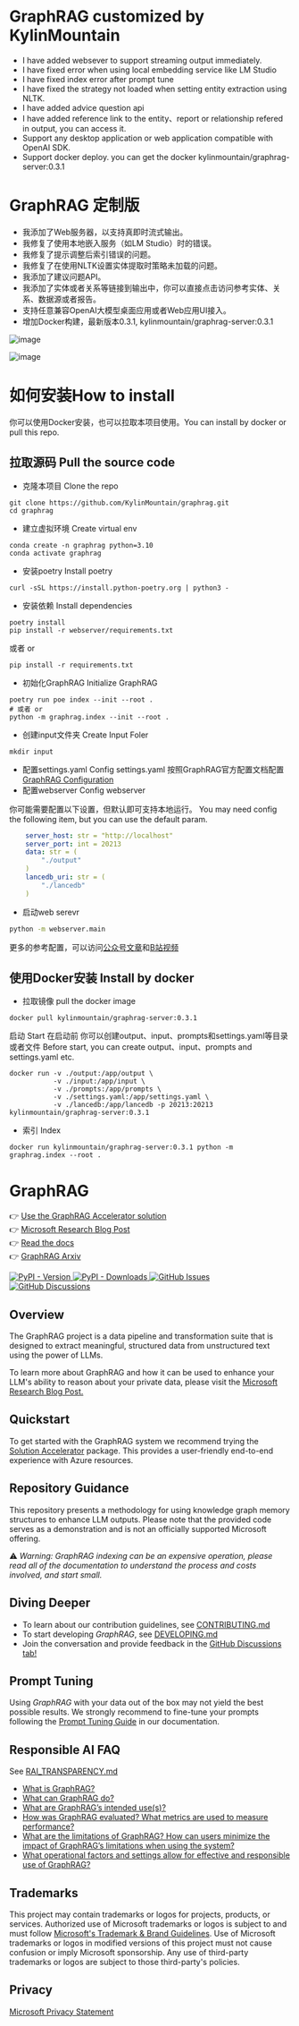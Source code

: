 # GraphRAG customized by KylinMountain
- I have added websever to support streaming output immediately.
- I have fixed error when using local embedding service like LM Studio
- I have fixed index error after prompt tune
- I have fixed the strategy not loaded when setting entity extraction using NLTK.
- I have added advice question api
- I have added reference link to the entity、report or relationship refered in output, you can access it.
- Support any desktop application or web application compatible with OpenAI SDK.
- Support docker deploy. you can get the docker kylinmountain/graphrag-server:0.3.1

# GraphRAG 定制版
- 我添加了Web服务器，以支持真即时流式输出。
- 我修复了使用本地嵌入服务（如LM Studio）时的错误。
- 我修复了提示调整后索引错误的问题。
- 我修复了在使用NLTK设置实体提取时策略未加载的问题。
- 我添加了建议问题API。
- 我添加了实体或者关系等链接到输出中，你可以直接点击访问参考实体、关系、数据源或者报告。
- 支持任意兼容OpenAI大模型桌面应用或者Web应用UI接入。
- 增加Docker构建，最新版本0.3.1, kylinmountain/graphrag-server:0.3.1

![image](https://github.com/user-attachments/assets/c251d434-4925-4012-88e7-f3b2ff40471f)


![image](https://github.com/user-attachments/assets/ab7a8d2e-aeec-4a0c-afb9-97086b9c7b2a)

# 如何安装How to install
你可以使用Docker安装，也可以拉取本项目使用。You can install by docker or pull this repo.
## 拉取源码 Pull the source code
- 克隆本项目 Clone the repo
```
git clone https://github.com/KylinMountain/graphrag.git
cd graphrag
```
- 建立虚拟环境 Create virtual env
```
conda create -n graphrag python=3.10
conda activate graphrag
```
- 安装poetry Install poetry
```
curl -sSL https://install.python-poetry.org | python3 -
```
- 安装依赖 Install dependencies
```
poetry install
pip install -r webserver/requirements.txt
```
或者 or
```
pip install -r requirements.txt
```
- 初始化GraphRAG Initialize GraphRAG
```
poetry run poe index --init --root .
# 或者 or 
python -m graphrag.index --init --root . 
```
- 创建input文件夹 Create Input Foler
```
mkdir input
```
- 配置settings.yaml Config settings.yaml
按照GraphRAG官方配置文档配置 [GraphRAG Configuration](https://microsoft.github.io/graphrag/posts/config/json_yaml/)
- 配置webserver Config webserver

你可能需要配置以下设置，但默认即可支持本地运行。 You may need config the following item, but you can use the default param.
```yaml
    server_host: str = "http://localhost"
    server_port: int = 20213
    data: str = (
        "./output"
    )
    lancedb_uri: str = (
        "./lancedb"
    )
```
- 启动web serevr
```bash
python -m webserver.main
```
更多的参考配置，可以访问[公众号文章](https://mp.weixin.qq.com/mp/appmsgalbum?__biz=MzI0OTAzNTEwMw==&action=getalbum&album_id=3429606151455670272&uin=&key=&devicetype=iMac+MacBookPro17%2C1+OSX+OSX+14.4+build(23E214)&version=13080710&lang=zh_CN&nettype=WIFI&ascene=0&fontScale=100)和[B站视频](https://www.bilibili.com/video/BV113v8e6EZn)

## 使用Docker安装 Install by docker
- 拉取镜像 pull the docker image
```
docker pull kylinmountain/graphrag-server:0.3.1
```
启动 Start
在启动前 你可以创建output、input、prompts和settings.yaml等目录或者文件
Before start, you can create output、input、prompts and settings.yaml etc.
```
docker run -v ./output:/app/output \
           -v ./input:/app/input \
           -v ./prompts:/app/prompts \
           -v ./settings.yaml:/app/settings.yaml \
           -v ./lancedb:/app/lancedb -p 20213:20213 kylinmountain/graphrag-server:0.3.1

```
- 索引 Index
```
docker run kylinmountain/graphrag-server:0.3.1 python -m graphrag.index --root .
```


# GraphRAG

👉 [Use the GraphRAG Accelerator solution](https://github.com/Azure-Samples/graphrag-accelerator) <br/>
👉 [Microsoft Research Blog Post](https://www.microsoft.com/en-us/research/blog/graphrag-unlocking-llm-discovery-on-narrative-private-data/)<br/>
👉 [Read the docs](https://microsoft.github.io/graphrag)<br/>
👉 [GraphRAG Arxiv](https://arxiv.org/pdf/2404.16130)

<div align="left">
  <a href="https://pypi.org/project/graphrag/">
    <img alt="PyPI - Version" src="https://img.shields.io/pypi/v/graphrag">
  </a>
  <a href="https://pypi.org/project/graphrag/">
    <img alt="PyPI - Downloads" src="https://img.shields.io/pypi/dm/graphrag">
  </a>
  <a href="https://github.com/microsoft/graphrag/issues">
    <img alt="GitHub Issues" src="https://img.shields.io/github/issues/microsoft/graphrag">
  </a>
  <a href="https://github.com/microsoft/graphrag/discussions">
    <img alt="GitHub Discussions" src="https://img.shields.io/github/discussions/microsoft/graphrag">
  </a>
</div>

## Overview

The GraphRAG project is a data pipeline and transformation suite that is designed to extract meaningful, structured data from unstructured text using the power of LLMs.

To learn more about GraphRAG and how it can be used to enhance your LLM's ability to reason about your private data, please visit the <a href="https://www.microsoft.com/en-us/research/blog/graphrag-unlocking-llm-discovery-on-narrative-private-data/" target="_blank">Microsoft Research Blog Post.</a>

## Quickstart

To get started with the GraphRAG system we recommend trying the [Solution Accelerator](https://github.com/Azure-Samples/graphrag-accelerator) package. This provides a user-friendly end-to-end experience with Azure resources.

## Repository Guidance

This repository presents a methodology for using knowledge graph memory structures to enhance LLM outputs. Please note that the provided code serves as a demonstration and is not an officially supported Microsoft offering.

⚠️ *Warning: GraphRAG indexing can be an expensive operation, please read all of the documentation to understand the process and costs involved, and start small.*

## Diving Deeper

- To learn about our contribution guidelines, see [CONTRIBUTING.md](./CONTRIBUTING.md)
- To start developing _GraphRAG_, see [DEVELOPING.md](./DEVELOPING.md)
- Join the conversation and provide feedback in the [GitHub Discussions tab!](https://github.com/microsoft/graphrag/discussions)

## Prompt Tuning

Using _GraphRAG_ with your data out of the box may not yield the best possible results.
We strongly recommend to fine-tune your prompts following the [Prompt Tuning Guide](https://microsoft.github.io/graphrag/posts/prompt_tuning/overview/) in our documentation.

## Responsible AI FAQ

See [RAI_TRANSPARENCY.md](./RAI_TRANSPARENCY.md)

- [What is GraphRAG?](./RAI_TRANSPARENCY.md#what-is-graphrag)
- [What can GraphRAG do?](./RAI_TRANSPARENCY.md#what-can-graphrag-do)
- [What are GraphRAG’s intended use(s)?](./RAI_TRANSPARENCY.md#what-are-graphrags-intended-uses)
- [How was GraphRAG evaluated? What metrics are used to measure performance?](./RAI_TRANSPARENCY.md#how-was-graphrag-evaluated-what-metrics-are-used-to-measure-performance)
- [What are the limitations of GraphRAG? How can users minimize the impact of GraphRAG’s limitations when using the system?](./RAI_TRANSPARENCY.md#what-are-the-limitations-of-graphrag-how-can-users-minimize-the-impact-of-graphrags-limitations-when-using-the-system)
- [What operational factors and settings allow for effective and responsible use of GraphRAG?](./RAI_TRANSPARENCY.md#what-operational-factors-and-settings-allow-for-effective-and-responsible-use-of-graphrag)

## Trademarks

This project may contain trademarks or logos for projects, products, or services. Authorized use of Microsoft
trademarks or logos is subject to and must follow
[Microsoft's Trademark & Brand Guidelines](https://www.microsoft.com/en-us/legal/intellectualproperty/trademarks/usage/general).
Use of Microsoft trademarks or logos in modified versions of this project must not cause confusion or imply Microsoft sponsorship.
Any use of third-party trademarks or logos are subject to those third-party's policies.

## Privacy

[Microsoft Privacy Statement](https://privacy.microsoft.com/en-us/privacystatement)
